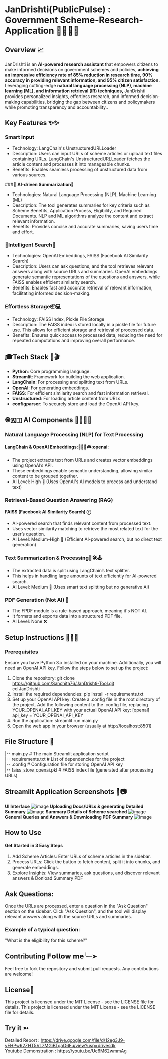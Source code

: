 # JanDrishti(PublicPulse) : Government Scheme-Research-Application 👨‍👩‍👦‍👦
## Overview 📈 
JanDrishti is an **AI-powered research assistant** that empowers citizens to make informed decisions on government schemes and policies, **achieving an impressive efficiency rate of 85% reduction in research time, 90% accuracy in providing relevant information, and 95% citizen satisfaction.** Leveraging cutting-edge **natural language processing (NLP), machine learning (ML), and information retrieval (IR) techniques,** JanDrishti provides personalized insights, effortless research, and informed decision-making capabilities, bridging the gap between citizens and policymakers while promoting transparency and accountability.. 

## Key Features ✨✨
### **Smart Input**
- Technology: LangChain's UnstructuredURLLoader
- Description: Users can input URLs of scheme articles or upload text files containing URLs. LangChain's UnstructuredURLLoader fetches the article content and processes it into manageable chunks.
- Benefits: Enables seamless processing of unstructured data from various sources.

###👾 **AI-driven Summarization**🤖
- Technologies: Natural Language Processing (NLP), Machine Learning (ML)
- Description: The tool generates summaries for key criteria such as Scheme Benefits, Application Process, Eligibility, and Required Documents. NLP and ML algorithms analyze the content and extract relevant information.
- Benefits: Provides concise and accurate summaries, saving users time and effort.

### 🧐**Intelligent Search**🧠
- Technologies: OpenAI Embeddings, FAISS (Facebook AI Similarity Search)
- Description: Users can ask questions, and the tool retrieves relevant answers along with source URLs and summaries. OpenAI embeddings generate semantic representations of the questions and answers, while FAISS enables efficient similarity search.
- Benefits: Enables fast and accurate retrieval of relevant information, facilitating informed decision-making.

### **Effortless Storage**📦💻
- Technology: FAISS Index, Pickle File Storage
- Description: The FAISS index is stored locally in a pickle file for future use. This allows for efficient storage and retrieval of processed data.
- Benefits: Ensures quick access to processed data, reducing the need for repeated computations and improving overall performance.
  
## 🎓Tech Stack 🏹🎬
- **Python**: Core programming language.
- **Streamlit**: Framework for building the web application.
- **LangChain**: For processing and splitting text from URLs.
- **OpenAI**: For generating embeddings.
- **FAISS**: For efficient similarity search and fast information retrieval.
- **Unstructured**: For loading article content from URLs.
- **configparser**: To securely store and load the OpenAI API key.

## ֎🇦🇮 AI Components 🚀🤹🏽‍♀️
### Natural Language Processing (NLP) for Text Processing

#### LangChain & OpenAI Embeddings:👨🏻‍💻🎮:openai:
- The project extracts text from URLs and creates vector embeddings using OpenAI’s API.
- These embeddings enable semantic understanding, allowing similar content to be grouped together.
- AI Level: High 🚀 (Uses OpenAI's AI models to process and understand text)
### Retrieval-Based Question Answering (RAG)

#### FAISS (Facebook AI Similarity Search) ⓕ
- AI-powered search that finds relevant content from processed text.
- Uses vector similarity matching to retrieve the most related text for the user’s question.
- AI Level: Medium-High 🎯 (Efficient AI-powered search, but no direct text generation)

### Text Summarization & Processing🤖🛠️🕹️

- The extracted data is split using LangChain’s text splitter.
- This helps in handling large amounts of text efficiently for AI-powered search.
- AI Level: Medium 📝 (Uses smart text splitting but no generative AI)

### PDF Generation (Not AI) 📰

- The FPDF module is a rule-based approach, meaning it's NOT AI.
- It formats and exports data into a structured PDF file.
- AI Level: None ❌

## Setup Instructions 👨🏿‍💻
### Prerequisites
Ensure you have Python 3.x installed on your machine. Additionally, you will need an OpenAI API key. Follow the steps below to set up the project:
1. Clone the repository:
   git clone https://github.com/Sanchita76/JanDrishti-Tool.git<br>
   cd JanDrishti
2. Install the required dependencies:
   pip install -r requirements.txt
3. Set up your OpenAI API key:
Create a .config file in the root directory of the project.
Add the following content to the .config file, replacing YOUR_OPENAI_API_KEY with your actual OpenAI API key:
 [openai]
api_key = YOUR_OPENAI_API_KEY
4. Run the application: streamlit run main.py
5. Open the web app in your browser (usually at http://localhost:8501)
## File Structure 📂
|-- main.py                     # The main Streamlit application script<br>
|-- requirements.txt            # List of dependencies for the project<br>
|-- .config                     # Configuration file for storing OpenAI API key<br>
|-- faiss_store_openai.pkl      # FAISS index file (generated after processing URLs)<br>

## Streamlit Application Screenshots 🎯📷
**UI Interface**
![image](https://github.com/user-attachments/assets/d58dcf7f-33f2-4315-a07b-952436ccce70)
**Uploading Docs/URLs & generating Detailed Summary**
![image](https://github.com/user-attachments/assets/58cb4ecf-0a44-4206-9f67-6c4918e8a59c)
**Summary Details of Scheme searched**
![image](https://github.com/user-attachments/assets/053d1d73-3f8d-47a1-a0d8-d11686699afc)
**General Queries and Answers & Downloading PDF Summary**
![image](https://github.com/user-attachments/assets/eaf5dc19-8896-486e-af69-b478077fd44a)

## How to Use 
#### Get Started in 3 Easy Steps
1. Add Scheme Articles: Enter URLs of scheme articles in the sidebar.
2. Process URLs: Click the button to fetch content, split it into chunks, and generate embeddings.
3. Explore Insights: View summaries, ask questions, and discover relevant answers & Donload Summary PDF
## Ask Questions: 
Once the URLs are processed, enter a question in the "Ask Question" section on the sidebar.
Click "Ask Question", and the tool will display relevant answers along with the source URLs and summaries.
### Example of a typical question:
"What is the eligibility for this scheme?"
## Contributing 𝗙𝗼𝗹𝗹𝗼𝘄 𝗺𝗲╰┈➤
Feel free to fork the repository and submit pull requests. Any contributions are welcome!

## License📝
This project is licensed under the MIT License - see the LICENSE file for details.
This project is licensed under the MIT License - see the LICENSE file for details.

## Try it ➳
Detailed Report : https://drive.google.com/file/d/12eg3J9-vEHPw62ZHT5VLzMGiBTgaO6Fu/view?usp=drivesdk<br>
Youtube Demonstration : https://youtu.be/Uc6M62wmmAg
